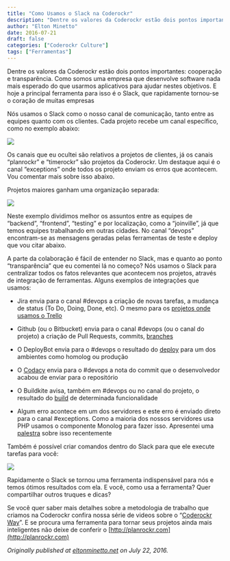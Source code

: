 ```yaml
---
title: "Como Usamos o Slack na Coderockr"
description: "Dentre os valores da Coderockr estão dois pontos importantes: cooperação e transparência. Como somos uma empresa que desenvolve software nada mais esperado..."
author: "Elton Minetto"
date: 2016-07-21
draft: false
categories: ["Coderockr Culture"]
tags: ["Ferramentas"]
---
```


Dentre os valores da Coderockr estão dois pontos importantes: cooperação e transparência. Como somos uma empresa que desenvolve software nada mais esperado do que usarmos aplicativos para ajudar nestes objetivos. E hoje a principal ferramenta para isso é o Slack, que rapidamente tornou-se o coração de muitas empresas

Nós usamos o Slack como o nosso canal de comunicação, tanto entre as equipes quanto com os clientes. Cada projeto recebe um canal específico, como no exemplo abaixo:

![](https://cdn-images-1.medium.com/max/2000/0*lSu6V-IcO7nfy6kP.png)

Os canais que eu ocultei são relativos a projetos de clientes, já os canais “planrockr” e “timerockr” são projetos da Coderockr. Um destaque aqui é o canal “exceptions” onde todos os projeto enviam os erros que acontecem. Vou comentar mais sobre isso abaixo.

Projetos maiores ganham uma organização separada:

![](https://cdn-images-1.medium.com/max/2000/0*UowjYw_zFCHEw9yK.png)

Neste exemplo dividimos melhor os assuntos entre as equipes de “backend”, “frontend”, “testing” e por localização, como a “joinville”, já que temos equipes trabalhando em outras cidades. No canal “devops” encontram-se as mensagens geradas pelas ferramentas de teste e deploy que vou citar abaixo.

A parte da colaboração é fácil de entender no Slack, mas e quanto ao ponto “transparência” que eu comentei lá no começo? Nós usamos o Slack para centralizar todos os fatos relevantes que acontecem nos projetos, através de integração de ferramentas. Alguns exemplos de integrações que usamos:

* Jira envia para o canal #devops a criação de novas tarefas, a mudança de status (To Do, Doing, Done, etc). O mesmo para os [projetos onde usamos o Trello](https://www.youtube.com/watch?v=oybYF8XhXjs&index=2&list=PLkS5lYehKysZhw1prsoZQhiVfbYA5fEGz)

* Github (ou o Bitbucket) envia para o canal #devops (ou o canal do projeto) a criação de Pull Requests, commits, [branches](https://www.youtube.com/watch?v=0JDFcT3uCSs&index=3&list=PLkS5lYehKysZhw1prsoZQhiVfbYA5fEGz)

* O DeployBot envia para o #devops o resultado do [deploy](https://www.youtube.com/watch?v=5fiVaCszbDs&index=7&list=PLkS5lYehKysZhw1prsoZQhiVfbYA5fEGz) para um dos ambientes como homolog ou produção

* O [Codacy](https://www.youtube.com/watch?v=0sVeYpUiJig&index=4&list=PLkS5lYehKysZhw1prsoZQhiVfbYA5fEGz) envia para o #devops a nota do commit que o desenvolvedor acabou de enviar para o repositório

* O Buildkite avisa, também em #devops ou no canal do projeto, o resultado do [build](https://www.youtube.com/watch?v=TpeOwCzsVKg&index=6&list=PLkS5lYehKysZhw1prsoZQhiVfbYA5fEGz) de determinada funcionalidade

* Algum erro acontece em um dos servidores e este erro é enviado direto para o canal #exceptions. Como a maioria dos nossos servidores usa PHP usamos o componente Monolog para fazer isso. Apresentei uma [palestra](http://www.slideshare.net/eminetto/lets-log) sobre isso recentemente

Também é possível criar comandos dentro do Slack para que ele execute tarefas para você:

![](https://cdn-images-1.medium.com/max/2800/0*u9-kJZl315ey_RUD.png)

Rapidamente o Slack se tornou uma ferramenta indispensável para nós e temos ótimos resultados com ela. E você, como usa a ferramenta? Quer compartilhar outros truques e dicas?

Se você quer saber mais detalhes sobre a metodologia de trabalho que criamos na Coderockr confira nossa série de videos sobre o “[Coderockr Way](https://www.youtube.com/playlist?list=PLkS5lYehKysZhw1prsoZQhiVfbYA5fEGz)”. E se procura uma ferramenta para tornar seus projetos ainda mais inteligentes não deixe de conferir o [http://planrockr.com](http://planrockr.com)

*Originally published at [eltonminetto.net](http://eltonminetto.net/post/2016-07-22-como-usamos-o-slack-na-coderockr/) on July 22, 2016.*
